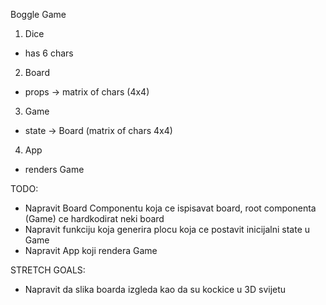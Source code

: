 Boggle Game

1. Dice
  - has 6 chars
2. Board
  - props -> matrix of chars (4x4)
3. Game
  - state -> Board (matrix of chars 4x4)
4. App
  - renders Game


TODO:
- Napravit Board Componentu koja ce ispisavat board, root componenta (Game) ce hardkodirat neki board
- Napravit funkciju koja generira plocu koja ce postavit inicijalni state u Game
- Napravit App koji rendera Game

STRETCH GOALS:
- Napravit da slika boarda izgleda kao da su kockice u 3D svijetu

